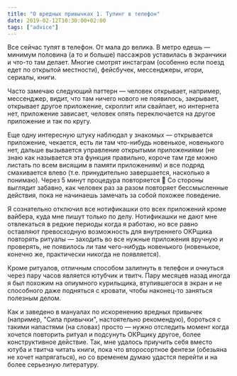 ```yaml
---
title: "О вредных привычках 1. Тупинг в телефон"
date: 2019-02-12T10:30:00+02:00
tags: ["advice"]
---
```


Все сейчас тупят в телефон. От мала до велика. В метро едешь — минимум половина (а то и больше) пассажров уставилась в экранчики и что-то там делает. Многие смотрят инстаграм (особенно если поезд едет по открытой местности), фейсбучек, мессенджеры, игори, сериалы, книги. 

Часто замечаю следующий паттерн — человек открывает, например, мессенджер, видит, что там ничего нового не появилось, закрывает, открывает другое приложение, скроллит или свайпает, но интернета нет, приложение зависает, человек опять переключается на другое приложение и так по кругу. 

Еще одну интересную штуку наблюдал у знакомых — открывается приложение, чекается, есть ли там что-нибудь новенькое, новенького нет, дальше вызывается управление открытыми приложениями (не знаю как называется эта функция правильно, короче там где можно листать по всем висящим в памяти приложениям) и все подряд смахивается влево (т.е. принудительно завершается, насколько я понимаю). Через 5 минут процедура повторяется 🙂 Со стороны выглядит забавно, как человек раз за разом повторяет бессмысленные действия, пока не начинаешь замечать за собой похожее поведение. 

Я сознательно отключил все нотификашки ото всех приложений кроме вайбера, куда мне пишут только по делу. Нотификашки не дают мне отвлекаться в редкие периоды когда я работаю, но все равно оставляют превосходную возможность для внутреннего ОКРщика повторять ритуалы — заходить во все нужные приложения вручную и проверять, не появилось ли там чего-нибудь новенького (новенькое, конечно же, практически никогда не появляется).

Кроме ритуалов, отличным способом залипнуть в телефон и очнуться через пару часов является ютубчик и твитч. Пару месяцев назад иногда я был похожим на опиумного курильщика, втупившегося в экран и не способного даже подняться с кровати, чтобы наконец-то заняться полезным делом.

Как и заведено в мануалах по искоренению вредных привычек (например, "Сила привычки", настоятельно рекомендую), бороться с такими напастями (на словах) просто — нужно отследить момент когда хочется повторить ритуал и подсунуть ОКРщику другое, более конструктивное действие. Так, мне удалось приучить себя вместо ютуба и твитча читать книги, пока что второсортное фентези (обезьяна не хочет напрягаться), но со временем думаю удастся перейти и на более серьезную литературу.